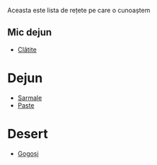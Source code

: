 Aceasta este lista de rețete pe care o cunoaștem

## Mic dejun 
- [Clătite](./retete/clatite.md)

# Dejun

- [Sarmale](./retete/sarmale.md)
- [Paste](./retete/paste-carbonara.md)

# Desert
- [Gogoși](./retete/gogo%C8%99i.md)
